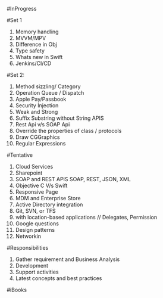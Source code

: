 #InProgress

#Set 1
1. Memory handling
2. MVVM/MPV
3. Difference in Obj
4. Type safety
5. Whats new in Swift
6. Jenkins/CI/CD

#Set 2:
1. Method sizzling/ Category
2. Operation Queue / Dispatch
3. Apple Pay/Passbook
4. Security Injection
5. Weak and Strong
6. Suffix Substring without String APIS
7. Rest Api v/s SOAP Api
8. Override the properties of class / protocols
9. Draw CGGraphics
10. Regular Expressions

#Tentative
1. Cloud Services
2. Sharepoint
3. SOAP and REST APIS SOAP, REST, JSON, XML
4. Objective C V/s Swift
5. Responsive Page
6. MDM and Enterprise Store
7. Active Directory integration
8. Git, SVN, or TFS
9. with location-based applications // Delegates, Permission
10. Google questions
11. Design patterns
12. Networkin

#Responsibilities
1. Gather requirement and Business Analysis
2. Development
3. Support activities
4. Latest concepts and best practices

#iBooks
